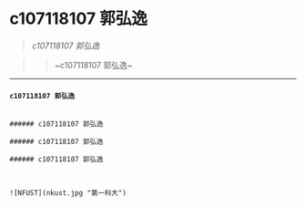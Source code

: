 # **c107118107 郭弘逸**

>  *c107118107 郭弘逸*

>>  ~c107118107 郭弘逸~

***

 ####  `c107118107 郭弘逸`
 
 

``` ##### c107118107 郭弘逸

###### c107118107 郭弘逸

###### c107118107 郭弘逸

###### c107118107 郭弘逸



![NFUST](nkust.jpg "第一科大")
